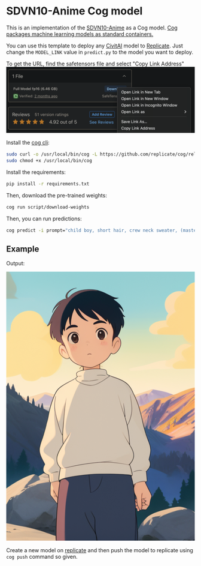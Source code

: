 # SDVN10-Anime Cog model

This is an implementation of the [SDVN10-Anime](https://civitai.com/models/254012/sdvn10-anime) as a Cog model. [Cog packages machine learning models as standard containers.](https://github.com/replicate/cog)

You can use this template to deploy any [CivitAI](https://civitai.com) model to [Replicate](https://replicate.com/). Just change the `MODEL_LINK` value in `predict.py` to the model you want to deploy.

To get the URL, find the safetensors file and select "Copy Link Address"
![CivitAI URL](image.png)

Install the [cog cli](https://cog.run):
```bash
sudo curl -o /usr/local/bin/cog -L https://github.com/replicate/cog/releases/latest/download/cog_`uname -s`_`uname -m`
sudo chmod +x /usr/local/bin/cog
```

Install the requirements:
```bash
pip install -r requirements.txt
```

Then, download the pre-trained weights:
```bash
cog run script/download-weights
```

Then, you can run predictions:
```bash
cog predict -i prompt="child boy, short hair, crew neck sweater, (masterpiece, best quality:1.6), ghibli, Sun in the sky, Rocky Mountain National Park, Charismatic"
```

## Example

Output:

![An Example Output](output.png)

Create a new model on [replicate](https://replicate.com/models) and then push the model to replicate using `cog push` command so given.
